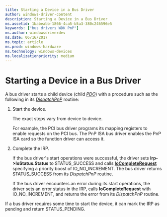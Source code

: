 ```yaml
---
title: Starting a Device in a Bus Driver
author: windows-driver-content
description: Starting a Device in a Bus Driver
ms.assetid: 1babeabb-1866-4ca5-b5a3-380c246596e5
keywords: ["bus drivers WDK PnP"]
ms.author: windowsdriverdev
ms.date: 06/16/2017
ms.topic: article
ms.prod: windows-hardware
ms.technology: windows-devices
ms.localizationpriority: medium
---
```


# Starting a Device in a Bus Driver





A bus driver starts a child device (child [*PDO*](https://msdn.microsoft.com/library/windows/hardware/ff556325#wdkgloss-pdo)) with a procedure such as the following in its [*DispatchPnP*](https://msdn.microsoft.com/library/windows/hardware/ff543341) routine:

1.  Start the device.

    The exact steps vary from device to device.

    For example, the PCI bus driver programs its mapping registers to enable requests on the PCI bus. The PnP ISA bus driver enables the PnP ISA card so the function driver can access it.

2.  Complete the IRP.

    If the bus driver's start operations were successful, the driver sets **Irp-&gt;IoStatus.Status** to STATUS\_SUCCESS and calls [**IoCompleteRequest**](https://msdn.microsoft.com/library/windows/hardware/ff548343) specifying a priority boost of IO\_NO\_INCREMENT. The bus driver returns STATUS\_SUCCESS from its *DispatchPnP* routine.

    If the bus driver encounters an error during its start operations, the driver sets an error status in the IRP, calls **IoCompleteRequest** with IO\_NO\_INCREMENT, and returns the error from its *DispatchPnP* routine.

If a bus driver requires some time to start the device, it can mark the IRP as pending and return STATUS\_PENDING.

 

 




